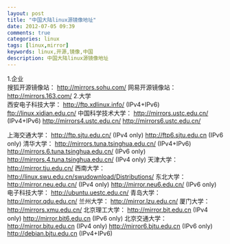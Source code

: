 ```yaml
---
layout: post
title: "中国大陆linux源镜像地址"
date: 2012-07-05 09:39
comments: true
categories: linux
tags: [linux,mirror]
keywords: linux,开源,镜像,中国
description: 中国大陆linux源镜像地址
---
```

1.企业   
搜狐开源镜像站：
	http://mirrors.sohu.com/
网易开源镜像站：
	http://mirrors.163.com/
2.大学   
西安电子科技大学：
	http://ftp.xdlinux.info/  (IPv4+IPv6)
	ftp://linux.xidian.edu.cn/
中国科学技术大学：
	http://mirrors.ustc.edu.cn/ (IPv4+IPv6)
	http://mirrors4.ustc.edu.cn/
	http://mirrors6.ustc.edu.cn/
<!--more-->
上海交通大学：
	http://ftp.sjtu.edu.cn/ (IPv4 only)
	http://ftp6.sjtu.edu.cn (IPv6 only)
清华大学：
	http://mirrors.tuna.tsinghua.edu.cn/ (IPv4+IPv6)
	http://mirrors.6.tuna.tsinghua.edu.cn/ (IPv6 only)
	http://mirrors.4.tuna.tsinghua.edu.cn/ (IPv4 only)
天津大学：
	http://mirror.tju.edu.cn/
西南大学：
	http://linux.swu.edu.cn/swudownload/Distributions/
东北大学：
	http://mirror.neu.edu.cn/ (IPv4 only)
	http://mirror.neu6.edu.cn/ (IPv6 only)
电子科技大学：
	http://ubuntu.uestc.edu.cn/
青岛大学：
	http://mirror.qdu.edu.cn/
兰州大学：
	http://mirror.lzu.edu.cn/
厦门大学：
	http://mirrors.xmu.edu.cn/
北京理工大学：
	http://mirror.bit.edu.cn (IPv4 only)
	http://mirror.bit6.edu.cn (IPv6 only)
北京交通大学：
	http://mirror.bjtu.edu.cn (IPv4 only)
	http://mirror6.bjtu.edu.cn (IPv6 only)
	http://debian.bjtu.edu.cn (IPv4+IPv6)

